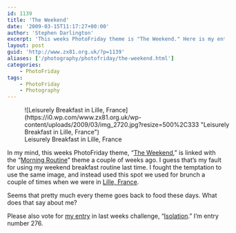 ```yaml
---
id: 1139
title: 'The Weekend'
date: '2009-03-15T11:17:27+00:00'
author: 'Stephen Darlington'
excerpt: 'This weeks PhotoFriday theme is "The Weekend." Here is my entry.'
layout: post
guid: 'http://www.zx81.org.uk/?p=1139'
aliases: ['/photography/photofriday/the-weekend.html']
categories:
    - PhotoFriday
tags:
    - PhotoFriday
    - Photography
---
```


<figure aria-describedby="caption-attachment-1140" class="wp-caption aligncenter" id="attachment_1140" style="width: 500px">![Leisurely Breakfast in Lille, France](https://i0.wp.com/www.zx81.org.uk/wp-content/uploads/2009/03/img_2720.jpg?resize=500%2C333 "Leisurely Breakfast in Lille, France")<figcaption class="wp-caption-text" id="caption-attachment-1140">Leisurely Breakfast in Lille, France</figcaption></figure>

In my mind, this weeks PhotoFriday theme, “[The Weekend](http://www.photofriday.com/archives/challenge/000858.php),” is linked with the “[Morning Routine](http://www.zx81.org.uk/photography/photofriday/morning-routine.html)” theme a couple of weeks ago. I guess that’s my fault for using my weekend breakfast routine last time. I fought the temptation to use the same image, and instead used this spot we used for brunch a couple of times when we were in [Lille, France](http://www.zx81.org.uk/travel/lille-2006.html).

Seems that pretty much every theme goes back to food these days. What does that say about me?

Please also vote for [my entry](http://www.zx81.org.uk/photography/photofriday/isolation.html) in last weeks challenge, “[Isolation](http://www.photofriday.com/linkviewer.php?id=856).” I’m entry number 276.